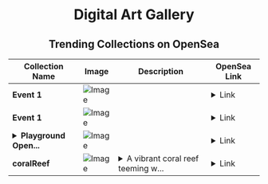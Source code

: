 <div align="center">

# Digital Art Gallery

## Trending Collections on OpenSea

| Collection Name                       | Image                                                                                     | Description                       | OpenSea Link                                                                                          |
|---------------------------------------|-------------------------------------------------------------------------------------------|-----------------------------------|--------------------------------------------------------------------------------------------------------|
| **Event 1** | ![Image](https://i.seadn.io/s/raw/files/9e738939485c3814870a68341a8049b7.jpg?w=500&auto=format?w=200&auto=format) |  | <details><summary>Link</summary>[Event 1](https://opensea.io/collection/event-1-10455)</details> |
| **Event 1** | ![Image](https://i.seadn.io/s/raw/files/9e738939485c3814870a68341a8049b7.jpg?w=500&auto=format?w=200&auto=format) |  | <details><summary>Link</summary>[Event 1](https://opensea.io/collection/event-1-10454)</details> |
| **<details><summary>Playground Open...</summary>Playground Open Ticketing Ecosystem Event 11486</details>** | ![Image](https://i.seadn.io/s/raw/files/ad4b567b5e819f5eb9dc8588aeb6896f.png?w=500&auto=format?w=200&auto=format) |  | <details><summary>Link</summary>[Playground Open Ticketing Ecosystem Event 11486](https://opensea.io/collection/playground-open-ticketing-ecosystem-event-11486)</details> |
| **coralReef** | ![Image](https://i.seadn.io/s/raw/files/8c662ca56ecbcd8108753da0eda53b56.png?w=500&auto=format?w=200&auto=format) | <details><summary>A vibrant coral reef teeming w...</summary>A vibrant coral reef teeming with marine life, A glacier slowly moving through a valley</details> | <details><summary>Link</summary>[coralReef](https://opensea.io/collection/coralreef-2)</details> |

</div>
